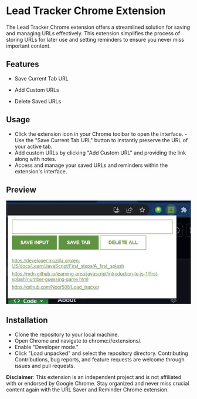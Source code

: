 # Lead Tracker Chrome Extension
The Lead Tracker Chrome extension offers a streamlined solution for saving and managing URLs effectively. 
This extension simplifies the process of storing URLs for later use and setting reminders to ensure you never miss important content.

## Features

- Save Current Tab URL
* Add Custom URLs
+ Delete Saved URLs

## Usage

- Click the extension icon in your Chrome toolbar to open the interface.
-Use the "Save Current Tab URL" button to instantly preserve the URL of your active tab.
- Add custom URLs by clicking "Add Custom URL" and providing the link along with notes.
- Access and manage your saved URLs and reminders within the extension's interface.

## Preview 
![Screenshot of aExtension working and preview ](preview.jpg)
## Installation
- Clone the repository to your local machine.
- Open Chrome and navigate to chrome://extensions/.
- Enable "Developer mode."
- Click "Load unpacked" and select the repository directory.
Contributing
Contributions, bug reports, and feature requests are welcome through issues and pull requests.

**Disclaimer**: This extension is an independent project and is not affiliated with or endorsed by Google Chrome. Stay organized and never miss crucial content again with the URL Saver and Reminder Chrome extension.
